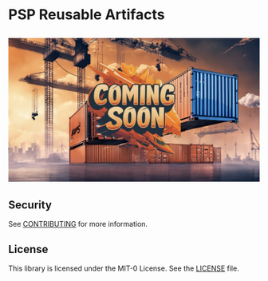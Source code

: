 # PSP Reusable Artifacts

## ![PSP Reusable Artifacts](./img/image02.png)

## Security

See [CONTRIBUTING](CONTRIBUTING.md#security-issue-notifications) for more information.

## License

This library is licensed under the MIT-0 License. See the [LICENSE](LICENSE) file.